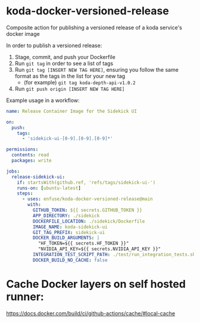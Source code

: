 # koda-docker-versioned-release
Composite action for publishing a versioned release of a koda service's docker image

In order to publish a versioned release:
  1) Stage, commit, and push your Dockerfile
  2) Run `git tag` in order to see a list of tags
  3) Run `git tag [INSERT NEW TAG HERE]`, ensuring you follow the same format as the tags in the list for your new tag
      * (for example) `git tag koda-depth-api-v1.0.2`
  5) Run `git push origin [INSERT NEW TAG HERE]`



Example usage in a workflow:
```yml
name: Release Container Image for the Sidekick UI

on:
  push:
    tags:
      - 'sidekick-ui-[0-9].[0-9].[0-9]*'

permissions:
  contents: read
  packages: write

jobs:
  release-sidekick-ui:
    if: startsWith(github.ref, 'refs/tags/sidekick-ui-')
    runs-on: [ubuntu-latest]
    steps:
      - uses: enfuse/koda-docker-versioned-release@main
        with:
          GITHUB_TOKEN: ${{ secrets.GITHUB_TOKEN }}
          APP_DIRECTORY: ./sidekick
          DOCKERFILE_LOCATION: ./sidekick/Dockerfile
          IMAGE_NAME: koda-sidekick-ui
          GIT_TAG_PREFIX: sidekick-ui
          DOCKER_BUILD_ARGUMENTS: |
            "HF_TOKEN=${{ secrets.HF_TOKEN }}"
            "NVIDIA_API_KEY=${{ secrets.NVIDIA_API_KEY }}"
          INTEGRATION_TEST_SCRIPT_PATH: ./test/run_integration_tests.sh
          DOCKER_BUILD_NO_CACHE: false
```

# Cache Docker layers on self hosted runner:
https://docs.docker.com/build/ci/github-actions/cache/#local-cache
